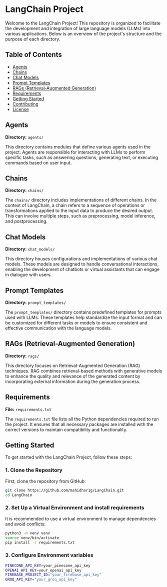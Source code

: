 # LangChain Project

Welcome to the LangChain Project! This repository is organized to facilitate the development and integration of large language models (LLMs) into various applications. Below is an overview of the project's structure and the purpose of each directory.

## Table of Contents

- [Agents](#agents)
- [Chains](#chains)
- [Chat Models](#chat-models)
- [Prompt Templates](#prompt-templates)
- [RAGs (Retrieval-Augmented Generation)](#rags)
- [Requirements](#requirements)
- [Getting Started](#getting-started)
- [Contributing](#contributing)
- [License](#license)

## Agents

**Directory:** `agents/`

This directory contains modules that define various agents used in the project. Agents are responsible for interacting with LLMs to perform specific tasks, such as answering questions, generating text, or executing commands based on user input.

## Chains

**Directory:** `chains/`

The `chains/` directory includes implementations of different chains. In the context of LangChain, a chain refers to a sequence of operations or transformations applied to the input data to produce the desired output. This can involve multiple steps, such as preprocessing, model inference, and postprocessing.

## Chat Models

**Directory:** `chat_models/`

This directory houses configurations and implementations of various chat models. These models are designed to handle conversational interactions, enabling the development of chatbots or virtual assistants that can engage in dialogue with users.

## Prompt Templates

**Directory:** `prompt_templates/`

The `prompt_templates/` directory contains predefined templates for prompts used with LLMs. These templates help standardize the input format and can be customized for different tasks or models to ensure consistent and effective communication with the language models.

## RAGs (Retrieval-Augmented Generation)

**Directory:** `rags/`

This directory focuses on Retrieval-Augmented Generation (RAG) techniques. RAG combines retrieval-based methods with generative models to enhance the quality and relevance of the generated content by incorporating external information during the generation process.

## Requirements

**File:** `requirements.txt`

The `requirements.txt` file lists all the Python dependencies required to run the project. It ensures that all necessary packages are installed with the correct versions to maintain compatibility and functionality.

## Getting Started

To get started with the LangChain Project, follow these steps:

### 1. Clone the Repository

First, clone the repository from GitHub:

```bash
git clone https://github.com/mahidhar1g/LangChain.git
cd LangChain
```

### 2. Set Up a Virtual Environment and install requirements

It is recommended to use a virtual environment to manage dependencies and avoid conflicts:

```bash
python3 -m venv venv
source venv/bin/activate
pip install -r requirements.txt
```

### 3. Configure Environment variables

```bash
PINECONE_API_KEY=your_pinecone_api_key
OPENAI_API_KEY=your_openai_api_key
FIREBASE_PROJECT_ID="your_firebase_api_key"
GROQ_API_KEY="your_groq_api_key"
```